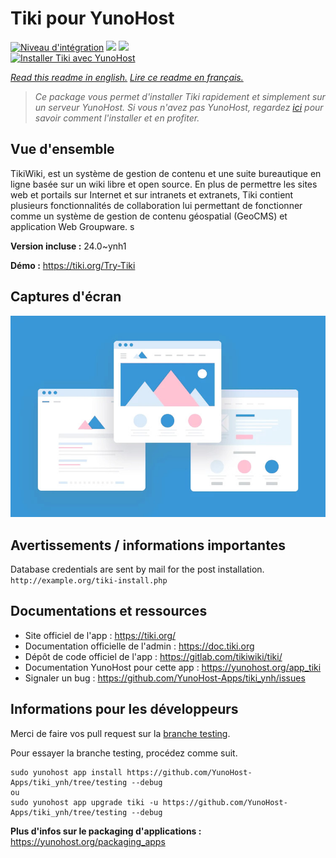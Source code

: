 # Tiki pour YunoHost

[![Niveau d'intégration](https://dash.yunohost.org/integration/tiki.svg)](https://dash.yunohost.org/appci/app/tiki) ![](https://ci-apps.yunohost.org/ci/badges/tiki.status.svg) ![](https://ci-apps.yunohost.org/ci/badges/tiki.maintain.svg)  
[![Installer Tiki avec YunoHost](https://install-app.yunohost.org/install-with-yunohost.svg)](https://install-app.yunohost.org/?app=tiki)

*[Read this readme in english.](./README.md)*
*[Lire ce readme en français.](./README_fr.md)*

> *Ce package vous permet d'installer Tiki rapidement et simplement sur un serveur YunoHost.
Si vous n'avez pas YunoHost, regardez [ici](https://yunohost.org/#/install) pour savoir comment l'installer et en profiter.*

## Vue d'ensemble

TikiWiki, est un système de gestion de contenu et une suite bureautique en ligne basée sur un wiki libre et open source. En plus de permettre les sites web et portails sur Internet et sur intranets et extranets, Tiki contient plusieurs fonctionnalités de collaboration lui permettant de fonctionner comme un système de gestion de contenu géospatial (GeoCMS) et application Web Groupware. s

**Version incluse :** 24.0~ynh1

**Démo :** https://tiki.org/Try-Tiki

## Captures d'écran

![](./doc/screenshots/example.jpg)

## Avertissements / informations importantes

Database credentials are sent by mail for the post installation. `http://example.org/tiki-install.php`
## Documentations et ressources

* Site officiel de l'app : https://tiki.org/
* Documentation officielle de l'admin : https://doc.tiki.org
* Dépôt de code officiel de l'app : https://gitlab.com/tikiwiki/tiki/
* Documentation YunoHost pour cette app : https://yunohost.org/app_tiki
* Signaler un bug : https://github.com/YunoHost-Apps/tiki_ynh/issues

## Informations pour les développeurs

Merci de faire vos pull request sur la [branche testing](https://github.com/YunoHost-Apps/tiki_ynh/tree/testing).

Pour essayer la branche testing, procédez comme suit.
```
sudo yunohost app install https://github.com/YunoHost-Apps/tiki_ynh/tree/testing --debug
ou
sudo yunohost app upgrade tiki -u https://github.com/YunoHost-Apps/tiki_ynh/tree/testing --debug
```

**Plus d'infos sur le packaging d'applications :** https://yunohost.org/packaging_apps